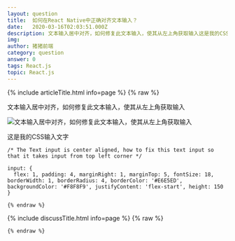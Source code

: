 ```yaml
---
layout: question
title:  如何在React Native中正确对齐文本输入？
date:   2020-03-16T02:03:51.000Z
description: 文本输入居中对齐，如何修复此文本输入，使其从左上角获取输入这是我的CSS输入文字/\* The Text input is center ali...
img: 
author: 猪猪前端
category: question
answer: 0
tags: React.js
topic: React.js
---
```

<div class="article-root">
  <div class="article">
    {% include articleTitle.html info=page %}
    {% raw %}
    <div class="article-content"><p><font style="vertical-align: inherit;"><font style="vertical-align: inherit;">文本输入居中对齐，如何修复此文本输入，使其从左上角获取输入</font></font></p>

<p><img src="https://www.samyoc.com//uploads/users/17160/images/thumbnails/1584324104528.png" data-src="https://www.samyoc.com//uploads/users/17160/images/1584324104528.png" alt="文本输入居中对齐，如何修复此文本输入，使其从左上角获取输入"></p>

<p><font style="vertical-align: inherit;"><font style="vertical-align: inherit;">这是我的CSS输入文字</font></font></p>

<pre><code>/* The Text input is center aligned, how to fix this text input so that it takes input from top left corner */<font></font>
<font></font>
input: {<font></font>
  flex: 1, padding: 4, marginRight: 1, marginTop: 5, fontSize: 18, borderWidth: 1, borderRadius: 4, borderColor: '#E6E5ED', backgroundColor: '#F8F8F9', justifyContent: 'flex-start', height: 150<font></font>
}<font></font>
</code></pre></div>
    {% endraw %}
  </div>

  <div class="discuss-wrapper">
    {% include discussTitle.html info=page %}
    {% raw %}
    
    {% endraw %}
  </div>
<div>
